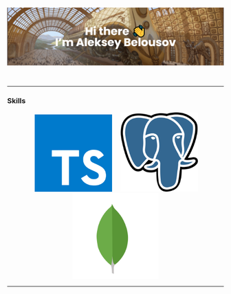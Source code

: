 [![MasterHead](/assets/images/banner%20(1).png)](https://github.com/Dormeh)
<div align="center">
<img src="https://github-readme-stats.vercel.app/api?username=Dormeh&theme=cobalt&show_icons=true" height="200" alt="">
<img src="https://github-readme-stats.vercel.app/api/top-langs/?username=Dormeh&layout=compact&theme=cobalt" height="200" alt="">
<img src="https://user-images.githubusercontent.com/74038190/229223263-cf2e4b07-2615-4f87-9c38-e37600f8381a.gif" width="200" alt="">
</div>

[//]: # (![willianrod's wakatime stats]&#40;https://github-readme-stats.vercel.app/api/wakatime?username=Dormeh&#41;)

---

### Skills

<div align="center">
<img src="https://user-images.githubusercontent.com/74038190/212257454-16e3712e-945a-4ca2-b238-408ad0bf87e6.gif" width="200" alt="">
<img src="./assets/images/typescript-seeklogo.com.svg" height="180" alt="">
<img src="https://user-images.githubusercontent.com/74038190/212257460-738ff738-247f-4445-a718-cdd0ca76e2db.gif" width="180" alt="">
<img src="https://user-images.githubusercontent.com/74038190/212257467-871d32b7-e401-42e8-a166-fcfd7baa4c6b.gif" width="180" alt="">
<img src="https://user-images.githubusercontent.com/74038190/238200426-29fd6286-4e7b-4d6c-818f-c4765d5e39a9.gif" width="200" alt="">
<img src="https://user-images.githubusercontent.com/74038190/238200428-67f477ed-6624-42da-99f0-1a7b1a16eecb.gif" width="200" alt="">
<img src="./assets/images/postgresql-seeklogo.com.svg" width="180" alt="">
<img src="./assets/images/mongodb-seeklogo.com.svg" width="200" alt="">
</div>

---

<div align="center">
<img src="https://user-images.githubusercontent.com/74038190/238355349-7d484dc9-68a9-4ee6-a767-aea59035c12d.gif" alt="">
</div>
